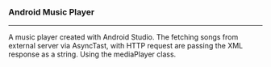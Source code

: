 ### Android Music Player
---
A music player created with Android Studio.
The fetching songs from external server via AsyncTast, with HTTP request are passing the XML response as a string.
Using the mediaPlayer class.
